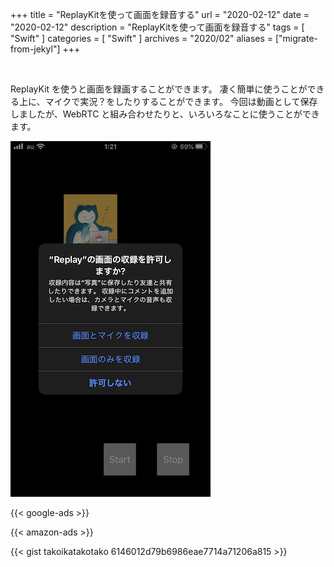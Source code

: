 +++
title =  "ReplayKitを使って画面を録音する"
url = "2020-02-12"
date = "2020-02-12"
description = "ReplayKitを使って画面を録音する"
tags = [
    "Swift"
]
categories = [
    "Swift"
]
archives = "2020/02"
aliases = ["migrate-from-jekyl"]
+++

<br>

ReplayKit を使うと画面を録画することができます。
凄く簡単に使うことができる上に、マイクで実況？をしたりすることができます。
今回は動画として保存しましたが、WebRTC と組み合わせたりと、いろいろなことに使うことができます。

![ReplayKit](1.png)

<!-- Google Ads -->
{{< google-ads >}}

<!-- Amazon Ads -->
{{< amazon-ads >}}

{{< gist takoikatakotako 6146012d79b6986eae7714a71206a815 >}}
